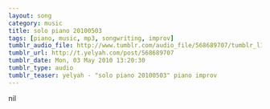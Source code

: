 ```yaml
---
layout: song
category: music
title: solo piano 20100503
tags: [piano, music, mp3, songwriting, improv]
tumblr_audio_file: http://www.tumblr.com/audio_file/568689707/tumblr_l1uwa6xmV51qzo4ep
tumblr_url: http://t.yelyah.com/post/568689707
tumblr_date: Mon, 03 May 2010 13:20:30
tumblr_type: audio
tumblr_teaser: yelyah - "solo piano 20100503" piano improv
---
```

nil
